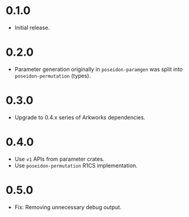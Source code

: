 # 0.1.0

* Initial release.

# 0.2.0

* Parameter generation originally in `poseidon-paramgen` was split into
`poseidon-permutation` (types).

# 0.3.0

* Upgrade to 0.4.x series of Arkworks dependencies.

# 0.4.0

* Use `v1` APIs from parameter crates.
* Use `poseidon-permutation` R1CS implementation.

# 0.5.0

* Fix: Removing unnecessary debug output.
